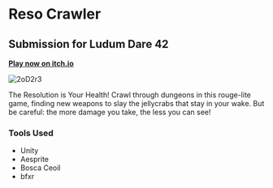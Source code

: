 # Reso Crawler
## Submission for Ludum Dare 42
**[Play now on itch.io](https://shockwire.itch.io/reso-crawler)**

![2oD2r3](https://github.com/user-attachments/assets/67e97091-7f02-470f-aca1-fb152a819f2c)

The Resolution is Your Health! Crawl through dungeons in this rouge-lite game, finding new weapons to slay the jellycrabs
that stay in your wake. But be careful: the more damage you take, the less you can see!

###  Tools Used
 - Unity
 - Aesprite
 - Bosca Ceoil
 - bfxr
